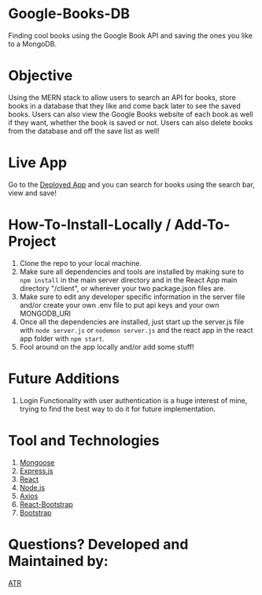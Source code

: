 # Google-Books-DB

Finding cool books using the Google Book API and saving the ones you like to a MongoDB.

# Objective

Using the MERN stack to allow users to search an API for books, store books in a database that they like and come back later to see the saved books. Users can also view the Google Books website of each book as well if they want, whether the book is saved or not. Users can also delete books from the database and off the save list as well!

# Live App

Go to the [Deployed App](https://googlebookssearchmern.herokuapp.com/) and you can search for books using the search bar, view and save!

# How-To-Install-Locally / Add-To-Project

1.  Clone the repo to your local machine.
2.  Make sure all dependencies and tools are installed by making sure to `npm install` in the main server directory and in the React App main directory "/client", or wherever your two package.json files are.
3.  Make sure to edit any developer specific information in the server file and/or create your own .env file to put api keys and your own MONGODB_URI
4.  Once all the dependencies are installed, just start up the server.js file with `node server.js` or `nodemon server.js` and the react app in the react app folder with `npm start`.
5.  Fool around on the app locally and/or add some stuff!

# Future Additions

1. Login Functionality with user authentication is a huge interest of mine, trying to find the best way to do it for future implementation.

# Tool and Technologies

1. [Mongoose](https://www.npmjs.com/package/mongoose)
2. [Express.js](https://www.npmjs.com/package/express)
3. [React](https://reactjs.org/docs/create-a-new-react-app.html)
4. [Node.js](https://nodejs.org/en/download/)
5. [Axios](https://www.npmjs.com/package/axios)
6. [React-Bootstrap](https://www.npmjs.com/package/react-bootstrap)
7. [Bootstrap](https://www.npmjs.com/package/bootstrap)

# Questions? Developed and Maintained by:

[ATR](https://github.com/atrodondi)
